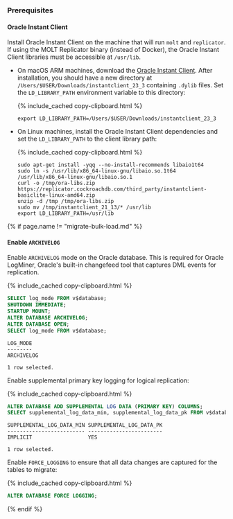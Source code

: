 ### Prerequisites

#### Oracle Instant Client

Install Oracle Instant Client on the machine that will run `molt` and `replicator`. If using the MOLT Replicator binary (instead of Docker), the Oracle Instant Client libraries must be accessible at `/usr/lib`.

- On macOS ARM machines, download the [Oracle Instant Client](https://www.oracle.com/database/technologies/instant-client/macos-arm64-downloads.html#ic_osx_inst). After installation, you should have a new directory at `/Users/$USER/Downloads/instantclient_23_3` containing `.dylib` files. Set the `LD_LIBRARY_PATH` environment variable to this directory:

	{% include_cached copy-clipboard.html %}
	~~~ shell
	export LD_LIBRARY_PATH=/Users/$USER/Downloads/instantclient_23_3
	~~~

- On Linux machines, install the Oracle Instant Client dependencies and set the `LD_LIBRARY_PATH` to the client library path:

	{% include_cached copy-clipboard.html %}
	~~~ shell
	sudo apt-get install -yqq --no-install-recommends libaio1t64
	sudo ln -s /usr/lib/x86_64-linux-gnu/libaio.so.1t64 /usr/lib/x86_64-linux-gnu/libaio.so.1
	curl -o /tmp/ora-libs.zip https://replicator.cockroachdb.com/third_party/instantclient-basiclite-linux-amd64.zip
	unzip -d /tmp /tmp/ora-libs.zip
	sudo mv /tmp/instantclient_21_13/* /usr/lib
	export LD_LIBRARY_PATH=/usr/lib
	~~~

{% if page.name != "migrate-bulk-load.md" %}
#### Enable `ARCHIVELOG`

Enable `ARCHIVELOG` mode on the Oracle database. This is required for Oracle LogMiner, Oracle's built-in changefeed tool that captures DML events for replication.

{% include_cached copy-clipboard.html %}
~~~ sql
SELECT log_mode FROM v$database;
SHUTDOWN IMMEDIATE;
STARTUP MOUNT;
ALTER DATABASE ARCHIVELOG;
ALTER DATABASE OPEN;
SELECT log_mode FROM v$database;
~~~

~~~
LOG_MODE
--------
ARCHIVELOG

1 row selected.
~~~

Enable supplemental primary key logging for logical replication:

{% include_cached copy-clipboard.html %}
~~~ sql
ALTER DATABASE ADD SUPPLEMENTAL LOG DATA (PRIMARY KEY) COLUMNS;
SELECT supplemental_log_data_min, supplemental_log_data_pk FROM v$database;
~~~

~~~
SUPPLEMENTAL_LOG_DATA_MIN SUPPLEMENTAL_LOG_DATA_PK
------------------------- ------------------------
IMPLICIT                  YES

1 row selected.
~~~

Enable `FORCE_LOGGING` to ensure that all data changes are captured for the tables to migrate:

{% include_cached copy-clipboard.html %}
~~~ sql
ALTER DATABASE FORCE LOGGING;
~~~
{% endif %}